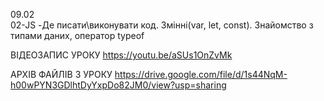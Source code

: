 09.02  
02-JS -Де писати\виконувати код. Змінні(var, let, const). Знайомство з типами даних, оператор typeof

ВІДЕОЗАПИС УРОКУ https://youtu.be/aSUs1OnZvMk

АРХІВ ФАЙЛІВ З УРОКУ https://drive.google.com/file/d/1s44NqM-h00wPYN3GDlhtDyYxpDo82JM0/view?usp=sharing

